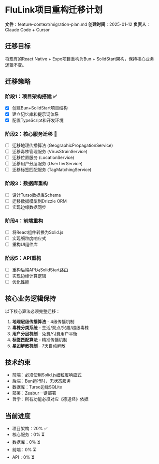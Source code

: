 # FluLink项目重构迁移计划
**文件**：feature-context/migration-plan.md
**创建时间**：2025-01-12
**负责人**：Claude Code + Cursor

## 迁移目标
将现有的React Native + Expo项目重构为Bun + SolidStart架构，保持核心业务逻辑不变。

## 迁移策略

### 阶段1：项目架构搭建 ✅
- [x] 创建Bun+SolidStart项目结构
- [x] 建立记忆库和提示词体系
- [x] 配置TypeScript和开发环境

### 阶段2：核心服务迁移 🔄
- [ ] 迁移地理传播算法 (GeographicPropagationService)
- [ ] 迁移毒株管理服务 (VirusStrainService)
- [ ] 迁移位置服务 (LocationService)
- [ ] 迁移用户分层服务 (UserTierService)
- [ ] 迁移标签匹配服务 (TagMatchingService)

### 阶段3：数据库重构
- [ ] 设计Turso数据库Schema
- [ ] 迁移数据模型到Drizzle ORM
- [ ] 实现边缘数据同步

### 阶段4：前端重构
- [ ] 将React组件转换为Solid.js
- [ ] 实现细粒度响应式
- [ ] 重构UI组件库

### 阶段5：API重构
- [ ] 重构后端API为SolidStart路由
- [ ] 实现边缘计算逻辑
- [ ] 优化性能

## 核心业务逻辑保持
以下核心算法必须完整迁移：
1. **地理层级传播算法** - 4级传播机制
2. **毒株分类系统** - 生活/观点/兴趣/超级毒株
3. **用户分层机制** - 免费/付费用户平衡
4. **标签匹配算法** - 精准传播机制
5. **星团解散机制** - 7天自动解散

## 技术约束
- 前端：必须使用Solid.js细粒度响应式
- 后端：Bun运行时，无状态服务
- 数据库：Turso边缘SQLite
- 部署：Zeabur一键部署
- 哲学：所有功能必须对应《德道经》依据

## 当前进度
- 项目架构：20% ✅
- 核心服务：0% ⏳
- 数据库：0% ⏳
- 前端：0% ⏳
- API：0% ⏳
